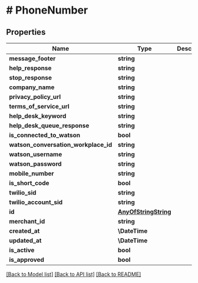 # # PhoneNumber

## Properties

Name | Type | Description | Notes
------------ | ------------- | ------------- | -------------
**message_footer** | **string** |  |
**help_response** | **string** |  |
**stop_response** | **string** |  |
**company_name** | **string** |  |
**privacy_policy_url** | **string** |  |
**terms_of_service_url** | **string** |  |
**help_desk_keyword** | **string** |  |
**help_desk_queue_response** | **string** |  |
**is_connected_to_watson** | **bool** |  |
**watson_conversation_workplace_id** | **string** |  |
**watson_username** | **string** |  |
**watson_password** | **string** |  |
**mobile_number** | **string** |  |
**is_short_code** | **bool** |  |
**twilio_sid** | **string** |  |
**twilio_account_sid** | **string** |  |
**id** | [**AnyOfStringString**](AnyOfStringString.md) |  |
**merchant_id** | **string** |  |
**created_at** | **\DateTime** |  |
**updated_at** | **\DateTime** |  |
**is_active** | **bool** |  |
**is_approved** | **bool** |  |

[[Back to Model list]](../../README.md#models) [[Back to API list]](../../README.md#endpoints) [[Back to README]](../../README.md)
